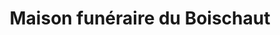 ---
title: "Maison funéraire du Boischaut"
url: /la-chatre/maison-funeraire-du-boischaut/
shop: Bestattungen
---